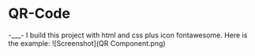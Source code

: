 # QR-Code
-___- 
I build this project with html and css plus icon fontawesome.
Here is the example: 
![Screenshot](QR Component.png)

